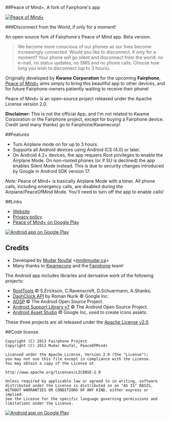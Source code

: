 ##Peace of Mind+, A fork of Fairphone's app

[![Peace of Mind+][img_github]][link_peaceofmindplus_playstore]

###Disconnect from the World, if only for a moment!

An open-source fork of Fairphone's Peace of Mind app. Beta version.

> We become more conscious of our phones as our lives become increasingly connected. Would you like to disconnect, if only for a moment? Your phone will go silent and disconnect from the world: no e-mail, no status updates, no SMS and no phone calls. Choose how long you wish to disconnect (up to 3 hours).

Originally developed by **Kwame Corporation** for the upcoming **Fairphone**, [Peace of Mind+][link_peaceofmindplus_playstore] aims simply to bring this beautiful app to other devices, and for future Fairphone-owners patiently waiting to receive their phone!

Peace of Mind+ is an open-source project released under the Apache License version 2.0.

**Disclaimer:** This is not the official App, and I'm not related to Kwame Corporation or the Fairphone project, except for buying a Fairphone device. Credit (and many thanks) go to Fairphone/Kwamecorp!

##Features
* Turn Airplane mode on for up to 3 hours.
* Supports all Android devices using Android ICS (4.0) or later.
* On Android 4.2+ devices, the app requiers Root privileges to enable the Airplane Mode. On non-rooted phones (or if SU is declined) the app enables Silent Mode instead. This is due to security changes introduced by Google in Android SDK version 17.

*Note:* Peace of Mind+ is basically Airplane Mode with a timer. All phone calls, including emergency calls, are disabled during the Airplane/PeaceOfMind Mode. You'll need to turn off the app to enable calls!

##Links

* [Website][link_peaceofmindplus_website]
* [Privacy policy][link_peaceofmindplus_privacy]
* [Peace of Mind+ on Google Play][link_peaceofmindplus_playstore]

[![Android app on Google Play][img_playstore_badge]][link_peaceofmindplus_playstore]

## Credits

* Developed by [Mudar Noufal][link_mudar_ca]  &lt;<mn@mudar.ca>&gt;
* Many thanks to [Kwamecorp][link_kwamecorp] and the [Fairphone][link_fairphone] team!

The Android app includes libraries and derivative work of the following projects:

* [RootTools][link_roottools] &copy; S.Erickson, C.Ravenscroft, D.Schuermann, A.Shanks.
* [DashClock API][link_dashclock] by Roman Nurik &copy; Google Inc.
* [AOSP][link_lib_aosp] &copy; The Android Open Source Project.
* [Android Support Library v7][link_lib_supportv7] &copy; The Android Open Source Project.
* [Android Asset Studio][link_lib_ui_utils] &copy; Google Inc, used to create icons assets.

These three projects are all released under the [Apache License v2.0][link_apache].

##Code license

    Copyright (C) 2013 Fairphone Project
    Copyright (C) 2013 Mudar Noufal, PeaceOfMind+
    
    Licensed under the Apache License, Version 2.0 (the "License");
    you may not use this file except in compliance with the License.
    You may obtain a copy of the License at
    
    http://www.apache.org/licenses/LICENSE-2.0
    
    Unless required by applicable law or agreed to in writing, software
    distributed under the License is distributed on an "AS IS" BASIS,
    WITHOUT WARRANTIES OR CONDITIONS OF ANY KIND, either express or implied.
    See the License for the specific language governing permissions and
    limitations under the License.

[![Android app on Google Play][img_devices]][link_peaceofmindplus_playstore]

[link_peaceofmindplus_playstore]: http://play.google.com/store/apps/details?id=ca.mudar.fairphone.peaceofmind
[img_github]: http://fairphone.mudar.ca/images/peaceofmind-github.png
[link_peaceofmindplus_website]: http://fairphone.mudar.ca/
[link_peaceofmindplus_privacy]: http://fairphone.mudar.ca/privacy.html
[link_mudar_ca]: http://www.mudar.ca/
[link_kwamecorp]: https://github.com/Kwamecorp
[link_fairphone]: http://www.fairphone.com/
[img_devices]: http://fairphone.mudar.ca/images/fairphone-devices.png
[img_playstore_badge]: http://fairphone.mudar.ca/images/en_app_rgb_wo_60.png
[link_lib_aosp]: http://source.android.com/
[link_lib_supportv7]: http://developer.android.com/tools/support-library/
[link_lib_ui_utils]: http://code.google.com/p/android-ui-utils/
[link_roottools]: http://code.google.com/p/roottools/
[link_dashclock]: http://code.google.com/p/dashclock/
[link_apache]: http://www.apache.org/licenses/LICENSE-2.0
